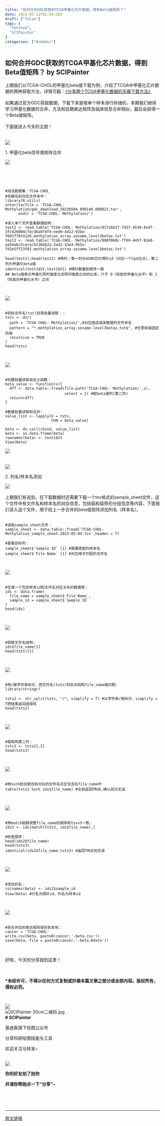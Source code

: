 ```yaml
---
title: "如何合并GDC获取的TCGA甲基化芯片数据，得到Beta值矩阵？"
date: 2023-05-12T02:54:28Z
draft: ["false"]
tags: [
  "fetched",
  "SCIPainter"
]
categories: ["Acdemic"]
---
```

如何合并GDC获取的TCGA甲基化芯片数据，得到Beta值矩阵？ by SCIPainter
------
<div><section data-mpa-powered-by="yiban.io"><span>上期我们以</span><span>TCGA-CHOL</span><span>的甲基化beta值下载为例，介绍了TCGA中甲基化芯片数据的两种获取方法，详情可戳：</span><span><a target="_blank" href="http://mp.weixin.qq.com/s?__biz=MzIyOTY3MDA3MA==&amp;mid=2247518031&amp;idx=1&amp;sn=48d2f62c0df5f3bb6b8f8cb3e5cc24de&amp;chksm=e8bdea96dfca6380ffa28691abea8397f5d7a274bd74c604a06adfec12c816647309487d56ad&amp;scene=21#wechat_redirect" textvalue="《分享两个TCGA甲基化数据的无痛下载方法》" linktype="text" imgurl="" imgdata="null" data-itemshowtype="0" tab="innerlink" data-linktype="2">《分享两个TCGA甲基化数据的无痛下载方法》</a></span></section><section><span><br></span></section><section><span>如果通过官方GDC获取数据，下载下来是按单个样本进行存储的，本期我们继续学习甲基化数据的合并，方法和往期表达矩阵及临床信息合并相似，最后会获得一个Beta值矩阵。</span></section><section><span><br></span></section><section><span>下面就进入今天的主题！</span></section><section><span><br></span></section><section><span><br></span></section><section data-mpa-template="t" mpa-from-tpl="t"><section data-mpa-template="t" mpa-from-tpl="t"><section data-mid="" mpa-from-tpl="t"><section data-mid="" mpa-from-tpl="t"><section data-mid="" mpa-from-tpl="t"><img data-ratio="0.6785714285714286" data-src="https://mmbiz.qpic.cn/mmbiz_png/VtcC1MchbHB6icLxYtxLLfuO6OgRUDyPqXp5fkyybU0cEhp3ibiaVBAP4n9XlUyKib9Rnz7tp4JFpeSeic01oFDAyhQ/640?wx_fmt=png" data-w="56" src="https://mmbiz.qpic.cn/mmbiz_png/VtcC1MchbHB6icLxYtxLLfuO6OgRUDyPqXp5fkyybU0cEhp3ibiaVBAP4n9XlUyKib9Rnz7tp4JFpeSeic01oFDAyhQ/640?wx_fmt=png"></section><section data-mid="" mpa-from-tpl="t"><p data-mid="">1. 甲基化beta信号值矩阵合并</p></section><section data-mid="" mpa-from-tpl="t"><img data-ratio="0.2185430463576159" data-src="https://mmbiz.qpic.cn/sz_mmbiz_png/djzr6DmSwsUWqcdt3SbgJ6D1VkfoIdthgibKd6z8wrRr5XcGLU1hGvygkOfIb1fo2DobdNcsbaWdPJry90sZbHA/640?wx_fmt=png" data-w="302" src="https://mmbiz.qpic.cn/sz_mmbiz_png/djzr6DmSwsUWqcdt3SbgJ6D1VkfoIdthgibKd6z8wrRr5XcGLU1hGvygkOfIb1fo2DobdNcsbaWdPJry90sZbHA/640?wx_fmt=png"></section></section></section></section></section><p><br></p><p><br></p><section data-mpa-preserve-tpl-color="t" data-mpa-template="t" mpa-preserve="t" mpa-from-tpl="t"><pre><code><span>#测试数据集：TCGA-CHOL</span><br mpa-from-tpl="t"><span>#先解压到对应文件夹中：</span><br mpa-from-tpl="t"><span>library</span>(R.utils)<br mpa-from-tpl="t"><span>untar</span>(tarfile = 'TCGA-CHOL- Methylation/gdc_download_20230504_090146.080923.tar',<br mpa-from-tpl="t">      <span>exdir</span> = 'TCGA-CHOL- Methylation/')<br mpa-from-tpl="t"><br mpa-from-tpl="t"><span>#读入单个文件查看数据结构：</span><br mpa-from-tpl="t"><span>test1</span> &lt;- read.table('TCGA-CHOL- Methylation/017cbb17-7d37-4530-8e47-3fc426004c7d/d8a974f4-eed9-4412-92be-f603f76f4126.methylation_array.sesame.level3betas.txt')<br mpa-from-tpl="t"><span>test2</span> &lt;- read.table('TCGA-CHOL- Methylation/808f860c-ff69-445f-82e8-aa54abc5cec4/b13bbb2a-2ed2-43e4-9b5a-fd1e5ff23f01.methylation_array.sesame.level3betas.txt')<br mpa-from-tpl="t"><br mpa-from-tpl="t"><span>head</span>(test1);head(test2) <span>#两列：第一列为450K芯片探针id（对应一个CpG位点），第二列为甲基化beta值</span><br mpa-from-tpl="t"><span>identical</span>(test1$V1,test2$V1) <span>#探针数量和顺序一致</span><br mpa-from-tpl="t"><span>## Beta值表示甲基化阵列强度与总阵列强度之间的比率，介于 0（较低的甲基化水平）和 1（较高的甲基化水平）之间</span></code></pre></section><p><span></span><br></p><section><img data-ratio="0.6678966789667896" data-src="https://mmbiz.qpic.cn/sz_mmbiz_png/tgUVxVRjT6nFgXVUQZ7uhPefzM34sFsG6MnRklKF6oV0SWqUGDP01jtRkLkWkibBoXLOaNBqJlO23S7W1l5PJWw/640?wx_fmt=png" data-type="png" data-w="813" src="https://mmbiz.qpic.cn/sz_mmbiz_png/tgUVxVRjT6nFgXVUQZ7uhPefzM34sFsG6MnRklKF6oV0SWqUGDP01jtRkLkWkibBoXLOaNBqJlO23S7W1l5PJWw/640?wx_fmt=png"></section><section><br></section><section data-mpa-preserve-tpl-color="t" data-mpa-template="t" mpa-preserve="t" mpa-from-tpl="t"><pre><code><span>#目标文件名(txt)目录批量读取：：</span><br mpa-from-tpl="t"><span>txts</span> &lt;- dir(<br mpa-from-tpl="t">  <span>path</span> = 'TCGA-CHOL- Methylation/',<span>#对应癌症临床数据的文件夹名</span><br mpa-from-tpl="t">  <span>pattern</span> = <span>"*.methylation_array.sesame.level3betas.txt$"</span>, <span>#任意前缀固定后缀</span><br mpa-from-tpl="t">  <span>recursive</span> = TRUE<br mpa-from-tpl="t">)<br mpa-from-tpl="t"><span>head</span>(txts)</code></pre></section><p><br></p><section><img data-ratio="0.3" data-src="https://mmbiz.qpic.cn/sz_mmbiz_png/tgUVxVRjT6nFgXVUQZ7uhPefzM34sFsGTQDkwhNSdePcicCAqKbf0jMaZIuA7N6v2L1mziabOok9uFRsj6qYibRGg/640?wx_fmt=png" data-type="png" data-w="1080" src="https://mmbiz.qpic.cn/sz_mmbiz_png/tgUVxVRjT6nFgXVUQZ7uhPefzM34sFsGTQDkwhNSdePcicCAqKbf0jMaZIuA7N6v2L1mziabOok9uFRsj6qYibRGg/640?wx_fmt=png"></section><section><span><br mpa-from-tpl="t"></span></section><section data-mpa-preserve-tpl-color="t" data-mpa-template="t" mpa-preserve="t" mpa-from-tpl="t"><pre><code><span>#创建批量读取自定义函数：</span><br mpa-from-tpl="t"><span>beta_value</span> &lt;- function(x){<br mpa-from-tpl="t">  <span>dff</span> &lt;- data.table::fread(file.path('TCGA-CHOL- Methylation/',x),<br mpa-from-tpl="t">                           <span>select</span> = 2) <span>#取beta值列(第二列)</span><br mpa-from-tpl="t">  <span>return</span>(dff)<br mpa-from-tpl="t">}<br mpa-from-tpl="t"><br mpa-from-tpl="t"><span>#数据批量读取和合并:</span><br mpa-from-tpl="t"><span>value_list</span> &lt;- lapply(X = txts, <br mpa-from-tpl="t">                     <span>FUN</span> = beta_value)<br mpa-from-tpl="t"><br mpa-from-tpl="t"><span>beta</span> &lt;- do.call(cbind, value_list)<br mpa-from-tpl="t"><span>beta</span> &lt;- as.data.frame(beta)<br mpa-from-tpl="t"><span>rownames</span>(beta) &lt;- test1$V1<br mpa-from-tpl="t"><span>View</span>(beta)</code></pre></section><p><span></span></p><section><img data-ratio="0.575" data-src="https://mmbiz.qpic.cn/sz_mmbiz_png/tgUVxVRjT6nFgXVUQZ7uhPefzM34sFsGrNNqlibmv0cD5XD2GIwgObgWco57clQeDMBR3kB1YDj4lY8x10dGtGQ/640?wx_fmt=png" data-type="png" data-w="1080" src="https://mmbiz.qpic.cn/sz_mmbiz_png/tgUVxVRjT6nFgXVUQZ7uhPefzM34sFsGrNNqlibmv0cD5XD2GIwgObgWco57clQeDMBR3kB1YDj4lY8x10dGtGQ/640?wx_fmt=png"></section><section><span><br></span></section><section><span><br></span></section><section data-mpa-template="t" mpa-from-tpl="t"><section data-mid="" mpa-from-tpl="t"><section data-mid="" mpa-from-tpl="t"><section data-mid="" mpa-from-tpl="t"><img data-ratio="0.6785714285714286" data-src="https://mmbiz.qpic.cn/mmbiz_png/VtcC1MchbHB6icLxYtxLLfuO6OgRUDyPqXp5fkyybU0cEhp3ibiaVBAP4n9XlUyKib9Rnz7tp4JFpeSeic01oFDAyhQ/640?wx_fmt=png" data-w="56" src="https://mmbiz.qpic.cn/mmbiz_png/VtcC1MchbHB6icLxYtxLLfuO6OgRUDyPqXp5fkyybU0cEhp3ibiaVBAP4n9XlUyKib9Rnz7tp4JFpeSeic01oFDAyhQ/640?wx_fmt=png"></section><section data-mid="" mpa-from-tpl="t"><p data-mid="">2. 列名/样本名添加</p></section><section data-mid="" mpa-from-tpl="t"><img data-ratio="0.2185430463576159" data-src="https://mmbiz.qpic.cn/sz_mmbiz_png/djzr6DmSwsUWqcdt3SbgJ6D1VkfoIdthgibKd6z8wrRr5XcGLU1hGvygkOfIb1fo2DobdNcsbaWdPJry90sZbHA/640?wx_fmt=png" data-w="302" src="https://mmbiz.qpic.cn/sz_mmbiz_png/djzr6DmSwsUWqcdt3SbgJ6D1VkfoIdthgibKd6z8wrRr5XcGLU1hGvygkOfIb1fo2DobdNcsbaWdPJry90sZbHA/640?wx_fmt=png"></section></section></section></section><section><span></span></section><section><br></section><section><span>上期我们有说到，在下载数据时还需要下载一个tsv格式的sample_sheet文件，这个文件中有文件名和样本名的对应信息，包括癌和癌旁的分组信息等内容，下面我们读入这个文件，用于给上一步合并的beta值矩阵添加列名（样本名）。</span></section><section><br></section><section data-mpa-preserve-tpl-color="t" data-mpa-template="t" mpa-preserve="t" mpa-from-tpl="t"><pre><code><span>#读取sample_sheet文件：</span><br mpa-from-tpl="t"><span>sample_sheet</span> &lt;- data.table::fread('TCGA-CHOL- Methylation_sample_sheet.2023-05-04.tsv',header = T)<br mpa-from-tpl="t"><br mpa-from-tpl="t"><span>#查看目标列：</span><br mpa-from-tpl="t"><span>sample_sheet</span>$`Sample ID`<span> [1] </span><span>#需要提取的样本名</span><span><br mpa-from-tpl="t">sample_sheet$`File Name` [1] </span><span>#对应用于匹配的文件名</span></code></pre></section><p><br></p><section><img data-ratio="0.09907407407407408" data-src="https://mmbiz.qpic.cn/sz_mmbiz_png/tgUVxVRjT6nFgXVUQZ7uhPefzM34sFsGQRjiarCz3JQiaKVSicJnh9Pl4GIKQNB6QrdKUQsdfqzcuFymtEhUoDdmQ/640?wx_fmt=png" data-type="png" data-w="1080" src="https://mmbiz.qpic.cn/sz_mmbiz_png/tgUVxVRjT6nFgXVUQZ7uhPefzM34sFsGQRjiarCz3JQiaKVSicJnh9Pl4GIKQNB6QrdKUQsdfqzcuFymtEhUoDdmQ/640?wx_fmt=png"></section><section><span><br mpa-from-tpl="t"></span></section><section data-mpa-preserve-tpl-color="t" data-mpa-template="t" mpa-preserve="t" mpa-from-tpl="t"><pre><code><span>#生成一个包含样本id和文件名对应关系的数据框：</span><br mpa-from-tpl="t"><span>ids</span> &lt;- data.frame(<br mpa-from-tpl="t">  <span>file_name</span> = sample_sheet$`File Name`,<br mpa-from-tpl="t">  <span>sample_id</span> = sample_sheet$`Sample ID`<br mpa-from-tpl="t">)<br mpa-from-tpl="t"><span>head</span>(ids)</code></pre></section><p><br></p><section><img data-ratio="0.35462962962962963" data-src="https://mmbiz.qpic.cn/sz_mmbiz_png/tgUVxVRjT6nFgXVUQZ7uhPefzM34sFsGNF8DEGcwJaoMZgscPTCg5f2iaQb4icmkQzO3FPKAHnwNH0OcEEs2Z2rQ/640?wx_fmt=png" data-type="png" data-w="1080" src="https://mmbiz.qpic.cn/sz_mmbiz_png/tgUVxVRjT6nFgXVUQZ7uhPefzM34sFsGNF8DEGcwJaoMZgscPTCg5f2iaQb4icmkQzO3FPKAHnwNH0OcEEs2Z2rQ/640?wx_fmt=png"></section><section><span><br mpa-from-tpl="t"></span></section><section data-mpa-preserve-tpl-color="t" data-mpa-template="t" mpa-preserve="t" mpa-from-tpl="t"><pre><code><span>#观察文件名结构:</span><br mpa-from-tpl="t"><span>ids</span>$file_name[1]<br mpa-from-tpl="t"><span>head</span>(txts)[1]</code></pre></section><p><br></p><section><img data-ratio="0.12407407407407407" data-src="https://mmbiz.qpic.cn/sz_mmbiz_png/tgUVxVRjT6nFgXVUQZ7uhPefzM34sFsGic2PyeQUvCzTia8BIWswqS9ibOUuhmR2fBZtENwpb3HYSibHFFI3oPicPSQ/640?wx_fmt=png" data-type="png" data-w="1080" src="https://mmbiz.qpic.cn/sz_mmbiz_png/tgUVxVRjT6nFgXVUQZ7uhPefzM34sFsGic2PyeQUvCzTia8BIWswqS9ibOUuhmR2fBZtENwpb3HYSibHFFI3oPicPSQ/640?wx_fmt=png"></section><section><span><br mpa-from-tpl="t"></span></section><section data-mpa-preserve-tpl-color="t" data-mpa-template="t" mpa-preserve="t" mpa-from-tpl="t"><pre><code><span>#用/做字符串拆分，把文件名(txts)的后半段和file_name做匹配:</span><br mpa-from-tpl="t"><span>library</span>(stringr)<br mpa-from-tpl="t"><br mpa-from-tpl="t"><span>txts2</span> &lt;- str_split(txts, <span>"/"</span>, simplify = T) <span>#以字符串/做拆分，simplify = T把结果返回成矩阵</span><br mpa-from-tpl="t"><span>head</span>(txts2)</code></pre></section><p><span></span><br></p><section><img data-ratio="0.3592592592592593" data-src="https://mmbiz.qpic.cn/sz_mmbiz_png/tgUVxVRjT6nFgXVUQZ7uhPefzM34sFsGsVkibEOwbW4CEP958hcElkBfAGX3s2LlXKw5HW9RlicLAW9tOIuadgWQ/640?wx_fmt=png" data-type="png" data-w="1080" src="https://mmbiz.qpic.cn/sz_mmbiz_png/tgUVxVRjT6nFgXVUQZ7uhPefzM34sFsGsVkibEOwbW4CEP958hcElkBfAGX3s2LlXKw5HW9RlicLAW9tOIuadgWQ/640?wx_fmt=png"></section><section><br mpa-from-tpl="t"></section><section data-mpa-preserve-tpl-color="t" data-mpa-template="t" mpa-preserve="t" mpa-from-tpl="t"><pre><code><span>#取矩阵第二列：</span><br mpa-from-tpl="t"><span>txts3</span> &lt;- txts2[,2]<br mpa-from-tpl="t"><span>head</span>(txts3)</code></pre></section><p><br></p><section><img data-ratio="0.16574074074074074" data-src="https://mmbiz.qpic.cn/sz_mmbiz_png/tgUVxVRjT6nFgXVUQZ7uhPefzM34sFsGQPia3BAuG9DiaI6gNCk4Im5BzdYkCoWMQyAqpHFdH2oVlDaG4OLM2C2Q/640?wx_fmt=png" data-type="png" data-w="1080" src="https://mmbiz.qpic.cn/sz_mmbiz_png/tgUVxVRjT6nFgXVUQZ7uhPefzM34sFsGQPia3BAuG9DiaI6gNCk4Im5BzdYkCoWMQyAqpHFdH2oVlDaG4OLM2C2Q/640?wx_fmt=png"></section><section><span><br mpa-from-tpl="t"></span></section><section data-mpa-preserve-tpl-color="t" data-mpa-template="t" mpa-preserve="t" mpa-from-tpl="t"><pre><code><span>#用%in%检测是否拆分后的文件名完全包含在file_name中</span><br mpa-from-tpl="t"><span>table</span>(txts3 %in% ids$file_name) <span>#全部返回TRUE,确认拆分无误</span></code></pre></section><p><br></p><section><img data-ratio="0.18649045521292218" data-src="https://mmbiz.qpic.cn/sz_mmbiz_png/tgUVxVRjT6nFgXVUQZ7uhPefzM34sFsGpjn7Dd0gaqhlBHIC3bKibmI7Nuiah9bZXokKO1Obl2aPVoXt4paWBiabw/640?wx_fmt=png" data-type="png" data-w="681" src="https://mmbiz.qpic.cn/sz_mmbiz_png/tgUVxVRjT6nFgXVUQZ7uhPefzM34sFsGpjn7Dd0gaqhlBHIC3bKibmI7Nuiah9bZXokKO1Obl2aPVoXt4paWBiabw/640?wx_fmt=png"></section><section><br mpa-from-tpl="t"></section><section data-mpa-preserve-tpl-color="t" data-mpa-template="t" mpa-preserve="t" mpa-from-tpl="t"><pre><code><span>#用match函数调整file_name的顺序和tsvs3一致:</span><br mpa-from-tpl="t"><span>ids2</span> &lt;- ids[match(txts3, ids$file_name),]<br mpa-from-tpl="t"><br mpa-from-tpl="t"><span>#检查顺序：</span><br mpa-from-tpl="t"><span>head</span>(ids2$file_name)<br mpa-from-tpl="t"><span>head</span>(txts3)<br mpa-from-tpl="t"><span>identical</span>(ids2$file_name,txts3) <span>#返回TRUE则无误</span></code></pre></section><p><br></p><section><img data-ratio="0.37962962962962965" data-src="https://mmbiz.qpic.cn/sz_mmbiz_png/tgUVxVRjT6nFgXVUQZ7uhPefzM34sFsGVUMv7kwhsqApH0hxnSIGiaYhV4K36SQiaeFYLQicUnLupUZAQ5ADnW6Gw/640?wx_fmt=png" data-type="png" data-w="1080" src="https://mmbiz.qpic.cn/sz_mmbiz_png/tgUVxVRjT6nFgXVUQZ7uhPefzM34sFsGVUMv7kwhsqApH0hxnSIGiaYhV4K36SQiaeFYLQicUnLupUZAQ5ADnW6Gw/640?wx_fmt=png"></section><section><br mpa-from-tpl="t"></section><section data-mpa-preserve-tpl-color="t" data-mpa-template="t" mpa-preserve="t" mpa-from-tpl="t"><pre><code><span>#添加列名：</span><br mpa-from-tpl="t"><span>colnames</span>(beta) &lt;- ids2$sample_id<br mpa-from-tpl="t"><span>View</span>(beta) <span>#行名为探针id，列名为样本id</span></code></pre></section><p><br></p><section><img data-ratio="0.5472222222222223" data-src="https://mmbiz.qpic.cn/sz_mmbiz_png/tgUVxVRjT6nFgXVUQZ7uhPefzM34sFsGibNdNEN0e8TNRvYWsTVNQhCuqIAPQgepFySwUBQUU39tFQSETef22cw/640?wx_fmt=png" data-type="png" data-w="1080" src="https://mmbiz.qpic.cn/sz_mmbiz_png/tgUVxVRjT6nFgXVUQZ7uhPefzM34sFsGibNdNEN0e8TNRvYWsTVNQhCuqIAPQgepFySwUBQUU39tFQSETef22cw/640?wx_fmt=png"></section><section><span><br mpa-from-tpl="t"></span></section><section data-mpa-preserve-tpl-color="t" data-mpa-template="t" mpa-preserve="t" mpa-from-tpl="t"><pre><code><span>#将合并后的表达矩阵保存到本地：</span><br mpa-from-tpl="t"><span>cancer</span> = 'TCGA-CHOL'<br mpa-from-tpl="t"><span>write</span>.csv(beta, paste0(cancer,'-beta.csv')) <br mpa-from-tpl="t"><span>save</span>(beta, file = paste0(cancer,'-beta.Rdata'))</code></pre></section><p><br></p><section><span>好啦，今天的分享就到这里！</span></section><section><span><br></span></section><section><span><br></span></section><p><strong><span>*未经许可，不得以任何方式复制或抄袭本篇文章之部分或全部内容。版权所有，侵权必究。</span></strong></p><p><br></p><section data-role="outer" label="Powered by 135editor.com"><section data-tools="135编辑器" data-id="105648"><section><section data-role="outer" label="Powered by 135editor.com"><section data-role="paragraph"><section data-role="outer" label="Powered by 135editor.com"><section data-tools="135编辑器" data-id="105648"><section><section><img data-ratio="0.8780487804878049" data-src="https://mmbiz.qpic.cn/sz_mmbiz_png/tgUVxVRjT6kCKJYcEqEIfoJYG621mPJE8VibmibGU0Jxic9iabARVRH0FT6BNE8VAglWFXBPibFAU7a6tWGibSs8wyUg/640?wx_fmt=png" data-type="png" data-w="41" data-width="100%" src="https://mmbiz.qpic.cn/sz_mmbiz_png/tgUVxVRjT6kCKJYcEqEIfoJYG621mPJE8VibmibGU0Jxic9iabARVRH0FT6BNE8VAglWFXBPibFAU7a6tWGibSs8wyUg/640?wx_fmt=png"></section><section><section><section data-width="35%"><section><section data-width="100%"><img data-ratio="1" data-src="https://mmbiz.qpic.cn/sz_mmbiz_jpg/tgUVxVRjT6kCKJYcEqEIfoJYG621mPJEv5etCBwHicqbEPwnVrkpaasxqaVibM4mT2JdIuN6yTlYWDD4mL5A427A/640?wx_fmt=jpeg" data-type="jpeg" data-w="860" data-width="100%" title="SCIPainter 30cm二维码.jpg" src="https://mmbiz.qpic.cn/sz_mmbiz_jpg/tgUVxVRjT6kCKJYcEqEIfoJYG621mPJEv5etCBwHicqbEPwnVrkpaasxqaVibM4mT2JdIuN6yTlYWDD4mL5A427A/640?wx_fmt=jpeg"></section></section></section><section data-width="50%"><section><section data-brushtype="text"><span><strong># SCIPainter</strong></span></section><section data-brushtype="text" hm_fix="361:593"><p>基迪奥旗下绘图公众号</p><p>分享科研绘图技能与工具</p><p>欢迎关注与转发~</p></section></section></section></section></section></section></section></section></section></section><section><br></section></section></section><section data-role="paragraph"><section><section powered-by="xiumi.us"><section><section powered-by="xiumi.us"><section><img data-ratio="1" data-src="https://mmbiz.qpic.cn/sz_mmbiz_gif/tgUVxVRjT6kCKJYcEqEIfoJYG621mPJEgMd0aMPtmrDjiaX8sBhfhicVteeHf1JicexSpUbS3fdS9SiboUVN7guaPw/640?wx_fmt=gif" data-type="gif" data-w="400" src="https://mmbiz.qpic.cn/sz_mmbiz_gif/tgUVxVRjT6kCKJYcEqEIfoJYG621mPJEgMd0aMPtmrDjiaX8sBhfhicVteeHf1JicexSpUbS3fdS9SiboUVN7guaPw/640?wx_fmt=gif"></section></section></section><section><section powered-by="xiumi.us"><section><p><span><strong>你的好友拍了拍你</strong></span></p><p><span><strong>并请你帮她点一下</strong></span><strong><span>“分享”</span></strong><span><strong><span>~</span></strong></span></p></section></section></section></section></section><p><br></p></section></section><section><span><br></span></section><p><mp-style-type data-value="10000"></mp-style-type></p></div>  
<hr>
<a href="https://mp.weixin.qq.com/s/87uQgWYQ6KkrIwqth_XxLA",target="_blank" rel="noopener noreferrer">原文链接</a>
